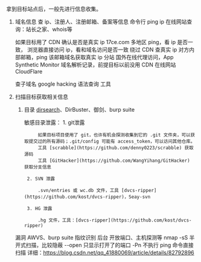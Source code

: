 拿到目标站点后，一般先进行信息收集。

1. 域名信息
    查 ip、注册人、注册邮箱、备案等信息
        命令行 ping ip
        在线网站查询：站长之家、whois等
    
    如果目标用了 CDN
        确认是否是真实 ip
            17ce.com 多地区 ping，看 ip 是否一致，
            浏览器直接访问 ip，看和域名访问是否一致
        绕过 CDN 查真实 ip
            对方内部邮箱，ping 该邮箱域名获取真实 ip
            分站
            国外在线代理访问，App Synthetic Monitor
            域名解析记录，前提目标以前没用 CDN
            在线网站 CloudFlare
            
    查子域名
        google hacking 语法查询
        工具
  
2. 扫描目标获取相关信息

    1. 目录
        [dirsearch](https://github.com/maurosoria/dirsearch)、DirBuster、御剑、burp suite
        
        敏感目录泄露：
            1. git泄露
            
                如果目标项目使用了 git，也许有机会探测收集到它的 .git 文件夹，可以获取提交过的所有源码；.git/config 可能有 access_token，可以访问其他仓库。
                工具 [scrabble](https://github.com/denny0223/scrabble) 获取源码
                工具 [GitHacker](https://github.com/WangYihang/GitHacker) 获取分支信息
                
            2. SVN 泄露
            
                .svn/entries 或 wc.db 文件，工具 [dvcs-ripper](https://github.com/kost/dvcs-ripper)，Seay-svn
            
            3. HG 泄露
                
                .hg 文件，工具：[dvcs-ripper](https://github.com/kost/dvcs-ripper)
            
            
    漏洞
        AWVS、burp suite
    指纹识别
    后台
    开放端口、主机探测等
        nmap
            -sS 半开式扫描，比较隐蔽
            --open 只显示打开了的端口
            -Pn 不执行 ping 命令直接扫描
            详细：https://blog.csdn.net/qq_41880069/article/details/82792896
    
